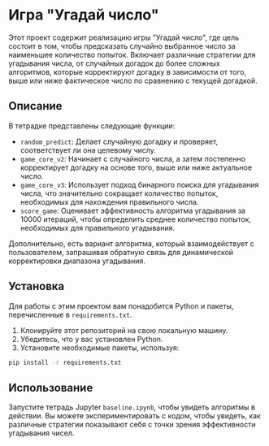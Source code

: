 
# Игра "Угадай число"

Этот проект содержит реализацию игры "Угадай число", где цель состоит в том, чтобы предсказать случайно выбранное число за наименьшее количество попыток. Включает различные стратегии для угадывания числа, от случайных догадок до более сложных алгоритмов, которые корректируют догадку в зависимости от того, выше или ниже фактическое число по сравнению с текущей догадкой.

## Описание

В тетрадке представлены следующие функции:

- `random_predict`: Делает случайную догадку и проверяет, соответствует ли она целевому числу.
- `game_core_v2`: Начинает с случайного числа, а затем постепенно корректирует догадку на основе того, выше или ниже актуальное число.
- `game_core_v3`: Использует подход бинарного поиска для угадывания числа, что значительно сокращает количество попыток, необходимых для нахождения правильного числа.
- `score_game`: Оценивает эффективность алгоритма угадывания за 10000 итераций, чтобы определить среднее количество попыток, необходимых для правильного угадывания.

Дополнительно, есть вариант алгоритма, который взаимодействует с пользователем, запрашивая обратную связь для динамической корректировки диапазона угадывания.

## Установка

Для работы с этим проектом вам понадобится Python и пакеты, перечисленные в `requirements.txt`.

1. Клонируйте этот репозиторий на свою локальную машину.
2. Убедитесь, что у вас установлен Python.
3. Установите необходимые пакеты, используя:

```bash
pip install -r requirements.txt
```

## Использование

Запустите тетрадь Jupyter `baseline.ipynb`, чтобы увидеть алгоритмы в действии. Вы можете экспериментировать с кодом, чтобы увидеть, как различные стратегии показывают себя с точки зрения эффективности угадывания чисел.

